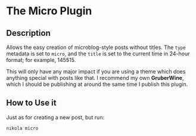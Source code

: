 # The Micro Plugin

## Description

Allows the easy creation of microblog-style posts without titles. The `type` metadata is set to `micro`, and the `title` is set to the current time in 24-hour format; for example, 145515. 

This will only have any major impact if you are using a theme which does anything special with posts like that. I recommend my own **GruberWine**, which I should be publishing at around the same time I publish this plugin.

## How to Use it

Just as for creating a new post, but run:

```
nikola micro
```
